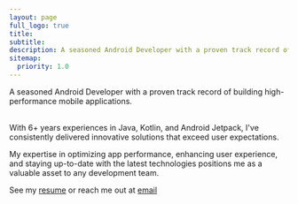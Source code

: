 ```yaml
---
layout: page
full_logo: true
title: 
subtitle: 
description: A seasoned Android Developer with a proven track record of building high-performance mobile applications.
sitemap:
  priority: 1.0
---
```

<p class="describe-text">A seasoned Android Developer with a proven track record of building high-performance mobile applications.</p>
<br>
With 6+ years experiences in Java, Kotlin, and Android Jetpack, I've consistently delivered innovative solutions that exceed user expectations. 

My expertise in optimizing app performance, enhancing user experience, and staying up-to-date with the latest technologies positions me as a valuable asset to any development team.

See my [resume](https://drive.google.com/file/d/1sJpGJXUWXD2sP4J3N2kBwrnp8CtLdwVS/view?usp=sharing) or reach me out at [email](mailto:dekz.itfz@gmail.com) 
<!-- This is the index page, describe yourself in few sentences here. Perhaps talk about what you do for living and what you do in your free time. Maybe even leave an [email@address.com](#) or a link to your [resume](#). -->

<br>
<br>
<br>
<br>
<br>
<br>
<br>

